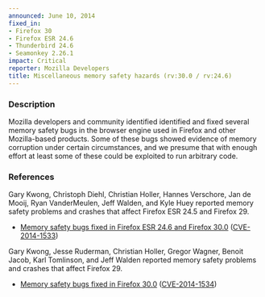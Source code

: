 ```yaml
---
announced: June 10, 2014
fixed_in:
- Firefox 30
- Firefox ESR 24.6
- Thunderbird 24.6
- Seamonkey 2.26.1
impact: Critical
reporter: Mozilla Developers
title: Miscellaneous memory safety hazards (rv:30.0 / rv:24.6)
---
```


<h3>Description</h3>

<p>Mozilla developers and community identified identified and fixed several
memory safety bugs in the browser engine used in Firefox and other Mozilla-based
products. Some of these bugs showed evidence of memory corruption under certain
circumstances, and we presume that with enough effort at least some of these
could be exploited to run arbitrary code.</p>

<h3>References</h3>

<p>Gary Kwong, Christoph Diehl, Christian Holler, Hannes Verschore, Jan de
Mooij, Ryan VanderMeulen, Jeff Walden, and Kyle Huey reported memory safety
problems and crashes that affect Firefox ESR 24.5 and Firefox 29.</p>

<ul>
  <li><a href="https://bugzilla.mozilla.org/buglist.cgi?bug_id=988719,995679,967354,&#10;978811,996715,992274,1011007,921622,1009952,991981,999651,994907">
          Memory safety bugs fixed in Firefox ESR 24.6 and Firefox 30.0</a> (<a href="http://cve.mitre.org/cgi-bin/cvename.cgi?name=CVE-2014-1533" class="ex-ref">CVE-2014-1533</a>)</li>
</ul>


<p>Gary Kwong, Jesse Ruderman, Christian Holler, Gregor Wagner, Benoit Jacob,
Karl Tomlinson, and Jeff Walden reported memory safety problems and crashes that
affect Firefox 29.</p>

<ul>
  <li><a href="https://bugzilla.mozilla.org/buglist.cgi?bug_id=995816,995817,978652,&#10;1002340,1005578,973874,996536,1000960,1000598,969517,969549,990868,1007223">
          Memory safety bugs fixed in Firefox 30.0</a> (<a href="http://cve.mitre.org/cgi-bin/cvename.cgi?name=CVE-2014-1534" class="ex-ref">CVE-2014-1534</a>)</li>
</ul>





